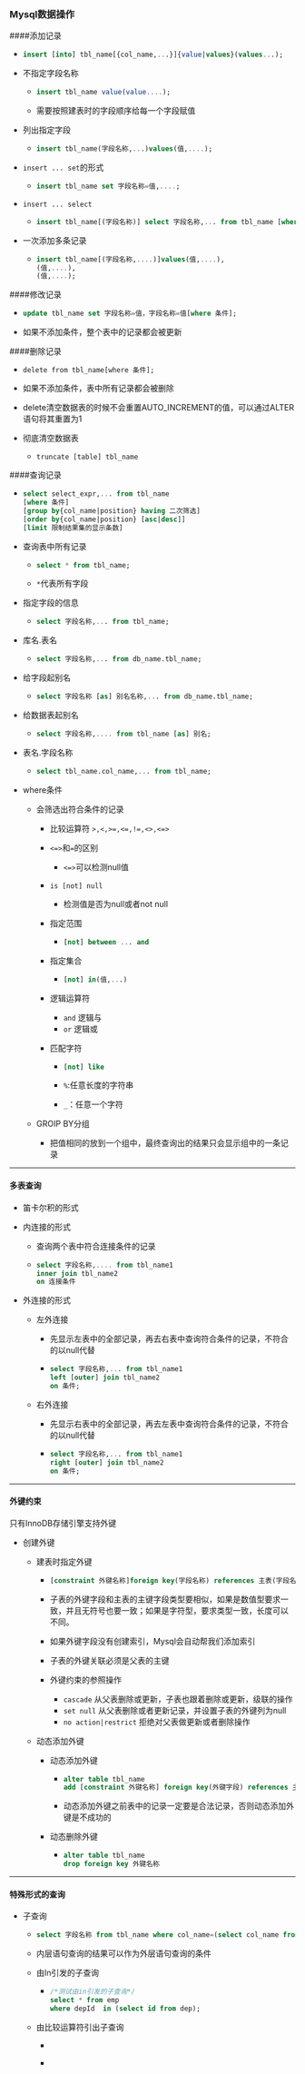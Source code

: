 ### Mysql数据操作

####添加记录

- ```sql
  insert [into] tbl_name[{col_name,...}]{value|values}(values...);
  ```

- 不指定字段名称

  - ```sql
    insert tbl_name value(value....);
    ```

  - 需要按照建表时的字段顺序给每一个字段赋值

- 列出指定字段

  - ```sql
    insert tbl_name(字段名称,...)values(值,....);
    ```

- `insert ... set`的形式

  - ```sql
    insert tbl_name set 字段名称=值,....;
    ```

- `insert ... select`

  - ```sql
    insert tbl_name[(字段名称)] select 字段名称,... from tbl_name [where 条件]; 
    ```

- 一次添加多条记录

  - ```sql
    insert tbl_name[(字段名称,....)]values(值,....),
    (值,....),
    (值,....);
    ```

####修改记录

- ```sql
  update tbl_name set 字段名称=值，字段名称=值[where 条件];
  ```

- 如果不添加条件，整个表中的记录都会被更新

####删除记录

- ```sq
  delete from tbl_name[where 条件];
  ```

- 如果不添加条件，表中所有记录都会被删除

- delete清空数据表的时候不会重置AUTO_INCREMENT的值，可以通过ALTER语句将其重置为1

- 彻底清空数据表

  - `truncate [table] tbl_name`

####查询记录

- ```sql
  select select_expr,... from tbl_name
  [where 条件]
  [group by{col_name|position} having 二次筛选]
  [order by{col_name|position} [asc|desc]]
  [limit 限制结果集的显示条数]
  ```

- 查询表中所有记录

  - ```sql
    select * from tbl_name;
    ```

  - `*`代表所有字段

- 指定字段的信息

  - ```sql
    select 字段名称,... from tbl_name;
    ```

- 库名.表名

  - ```sql
    select 字段名称,... from db_name.tbl_name; 
    ```

- 给字段起别名

  - ```sql
    select 字段名称 [as] 别名名称,... from db_name.tbl_name;
    ```

- 给数据表起别名

  - ```sql
    select 字段名称,.... from tbl_name [as] 别名;
    ```

- 表名.字段名称

  - ```sql
    select tbl_name.col_name,... from tbl_name;
    ```

- where条件

  - 会筛选出符合条件的记录

    - 比较运算符 `>,<,>=,<=,!=,<>,<=>`

    - `<=>`和`=`的区别

      - `<=>`可以检测null值

    - `is [not] null`

      - 检测值是否为null或者not null

    - 指定范围

      - ```sql
        [not] between ... and 
        ```

    - 指定集合

      - ```sql
        [not] in(值,...)
        ```

    - 逻辑运算符

      - `and` 逻辑与
      - `or`  逻辑或

    - 匹配字符

      - ```sql
        [not] like
        ```

      - `%`:任意长度的字符串

      - `_`：任意一个字符 

  - GROIP BY分组

    - 把值相同的放到一个组中，最终查询出的结果只会显示组中的一条记录

-----

#### 多表查询

+ 笛卡尔积的形式

+ 内连接的形式

  - 查询两个表中符合连接条件的记录

  - ```sql
    select 字段名称,.... from tbl_name1
    inner join tbl_name2
    on 连接条件
    ```

+ 外连接的形式

  - 左外连接

    - 先显示左表中的全部记录，再去右表中查询符合条件的记录，不符合的以null代替

    - ```sql
      select 字段名称,... from tbl_name1
      left [outer] join tbl_name2
      on 条件;
      ```

  - 右外连接

    - 先显示右表中的全部记录，再去左表中查询符合条件的记录，不符合的以null代替

    - ```sql
      select 字段名称,... from tbl_name1
      right [outer] join tbl_name2
      on 条件;
      ```

      

--------

#### 外键约束

只有InnoDB存储引擎支持外键

+ 创建外键

  - 建表时指定外键

    - ```sql
      [constraint 外键名称]foreign key(字段名称) references 主表(字段名称)
      ```

    - 子表的外键字段和主表的主键字段类型要相似，如果是数值型要求一致，并且无符号也要一致；如果是字符型，要求类型一致，长度可以不同。

    - 如果外键字段没有创建索引，Mysql会自动帮我们添加索引

    - 子表的外键关联必须是父表的主键

    - 外键约束的参照操作

      - `cascade` 从父表删除或更新，子表也跟着删除或更新，级联的操作
      - `set null` 从父表删除或者更新记录，并设置子表的外键列为null
      - `no action|restrict`  拒绝对父表做更新或者删除操作

  - 动态添加外键

    - 动态添加外键

      - ```sql
        alter table tbl_name
        add [constraint 外键名称] foreign key(外键字段) references 主表(主键字段);
        ```

      - 动态添加外键之前表中的记录一定要是合法记录，否则动态添加外键是不成功的

    - 动态删除外键

      - ```sql
        alter table tbl_name
        drop foreign key 外键名称
        ```



----

#### 特殊形式的查询

+ 子查询

  - ```sql
    select 字段名称 from tbl_name where col_name=(select col_name from tbl_name)
    ```

  - 内层语句查询的结果可以作为外层语句查询的条件

  - 由In引发的子查询

    - ```sql
      /*测试由in引发的子查询*/
      select * from emp 
      where depId  in (select id from dep);
      ```

  - 由比较运算符引出子查询

    - ```sql
      
      ```

    - 